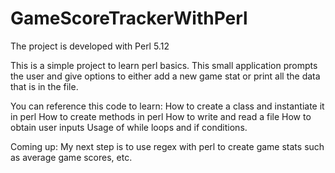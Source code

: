 # GameScoreTrackerWithPerl
The project is developed with Perl 5.12

This is a simple project to learn perl basics. This small application prompts the user and give options to either add a new game stat or print all the data that is in the file. 

You can reference this code to learn:
How to create a class and instantiate it in perl
How to create methods in perl
How to write and read a file
How to obtain user inputs
Usage of while loops and if conditions.

Coming up:
My next step is to use regex with perl to create game stats such as average game scores, etc.
